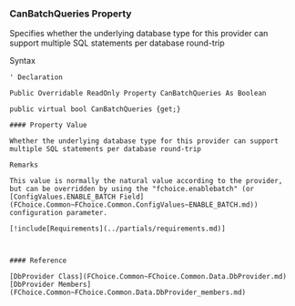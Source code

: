 ﻿### CanBatchQueries Property

Specifies whether the underlying database type for this provider can support multiple SQL statements per database round-trip

Syntax

```vbnet
' Declaration

Public Overridable ReadOnly Property CanBatchQueries As Boolean

public virtual bool CanBatchQueries {get;}

#### Property Value

Whether the underlying database type for this provider can support multiple SQL statements per database round-trip

Remarks

This value is normally the natural value according to the provider, but can be overridden by using the "fchoice.enablebatch" (or [ConfigValues.ENABLE_BATCH Field](FChoice.Common~FChoice.Common.ConfigValues~ENABLE_BATCH.md)) configuration parameter.

[!include[Requirements](../partials/requirements.md)]



#### Reference

[DbProvider Class](FChoice.Common~FChoice.Common.Data.DbProvider.md)  
[DbProvider Members](FChoice.Common~FChoice.Common.Data.DbProvider_members.md)
